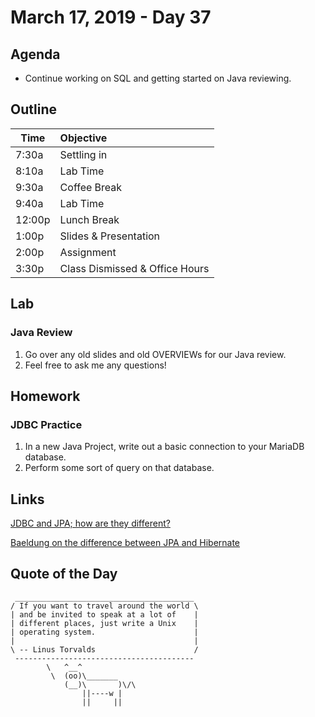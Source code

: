 # March 17, 2019 - Day 37


## Agenda

- Continue working on SQL and getting started on Java reviewing. 

## Outline

| Time   | Objective                        |
| -------|:---------------------------------|
| 7:30a  | Settling in                      |
| 8:10a  | Lab Time                         |
| 9:30a  | Coffee Break                     |
| 9:40a  | Lab Time                         |
| 12:00p | Lunch Break                      |
| 1:00p  | Slides & Presentation            |
| 2:00p  | Assignment                       |
| 3:30p  | Class Dismissed & Office Hours   |

## Lab

### Java Review

1. Go over any old slides and old OVERVIEWs for our Java review.
2. Feel free to ask me any questions! 


## Homework

### JDBC Practice

1. In a new Java Project, write out a basic connection to your MariaDB database. 
2. Perform some sort of query on that database. 


## Links

[JDBC and JPA; how are they different?](https://stackoverflow.com/questions/11881548/jpa-or-jdbc-how-are-they-different)

[Baeldung on the difference between JPA and Hibernate](https://www.baeldung.com/jpa-hibernate-difference)




## Quote of the Day 
```
 ________________________________________
/ If you want to travel around the world \
| and be invited to speak at a lot of    |
| different places, just write a Unix    |
| operating system.                      |
|                                        |
\ -- Linus Torvalds                      /
 ----------------------------------------
        \   ^__^
         \  (oo)\_______
            (__)\       )\/\
                ||----w |
                ||     ||
```